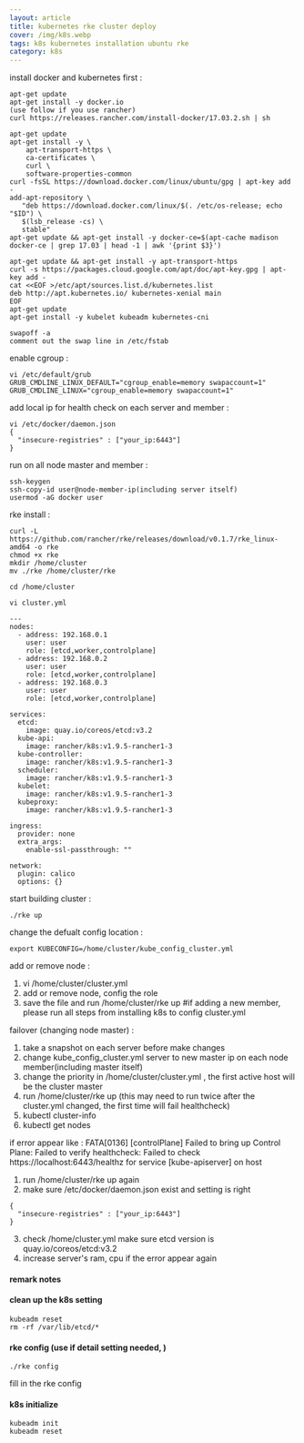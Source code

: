 ```yaml
---
layout: article
title: kubernetes rke cluster deploy
cover: /img/k8s.webp
tags: k8s kubernetes installation ubuntu rke
category: k8s
---
```


install docker and kubernetes first :

```
apt-get update
apt-get install -y docker.io
(use follow if you use rancher)
curl https://releases.rancher.com/install-docker/17.03.2.sh | sh

apt-get update
apt-get install -y \
    apt-transport-https \
    ca-certificates \
    curl \
    software-properties-common
curl -fsSL https://download.docker.com/linux/ubuntu/gpg | apt-key add -
add-apt-repository \
   "deb https://download.docker.com/linux/$(. /etc/os-release; echo "$ID") \
   $(lsb_release -cs) \
   stable"
apt-get update && apt-get install -y docker-ce=$(apt-cache madison docker-ce | grep 17.03 | head -1 | awk '{print $3}')

apt-get update && apt-get install -y apt-transport-https
curl -s https://packages.cloud.google.com/apt/doc/apt-key.gpg | apt-key add -
cat <<EOF >/etc/apt/sources.list.d/kubernetes.list
deb http://apt.kubernetes.io/ kubernetes-xenial main
EOF
apt-get update
apt-get install -y kubelet kubeadm kubernetes-cni
```

```
swapoff -a
comment out the swap line in /etc/fstab
```


enable cgroup :

```
vi /etc/default/grub
GRUB_CMDLINE_LINUX_DEFAULT="cgroup_enable=memory swapaccount=1"
GRUB_CMDLINE_LINUX="cgroup_enable=memory swapaccount=1"
```

add local ip for health check on each server and member :

```
vi /etc/docker/daemon.json
{
  "insecure-registries" : ["your_ip:6443"]
}
```


run on all node master and member :
```
ssh-keygen
ssh-copy-id user@node-member-ip(including server itself)
usermod -aG docker user
```

rke install :

```
curl -L https://github.com/rancher/rke/releases/download/v0.1.7/rke_linux-amd64 -o rke
chmod +x rke
mkdir /home/cluster
mv ./rke /home/cluster/rke

cd /home/cluster

vi cluster.yml

---
nodes:
  - address: 192.168.0.1
    user: user
    role: [etcd,worker,controlplane]
  - address: 192.168.0.2
    user: user
    role: [etcd,worker,controlplane]
  - address: 192.168.0.3
    user: user
    role: [etcd,worker,controlplane]

services:
  etcd:
    image: quay.io/coreos/etcd:v3.2
  kube-api:
    image: rancher/k8s:v1.9.5-rancher1-3
  kube-controller:
    image: rancher/k8s:v1.9.5-rancher1-3
  scheduler:
    image: rancher/k8s:v1.9.5-rancher1-3
  kubelet:
    image: rancher/k8s:v1.9.5-rancher1-3
  kubeproxy:
    image: rancher/k8s:v1.9.5-rancher1-3

ingress:
  provider: none
  extra_args:
    enable-ssl-passthrough: ""

network:
  plugin: calico
  options: {}
```


start building cluster :
```
./rke up
```

change the defualt config location :
```
export KUBECONFIG=/home/cluster/kube_config_cluster.yml
```

add or remove node :

1. vi /home/cluster/cluster.yml
2. add or remove node, config the role
3. save the file and run /home/cluster/rke up
#if adding a new member, please run all steps from installing k8s to config cluster.yml

failover (changing node master) :

1. take a snapshot on each server before make changes
2. change kube_config_cluster.yml server to new master ip on each node member(including master itself)
3. change the priority in /home/cluster/cluster.yml , the first active host will be the cluster master
3. run /home/cluster/rke up (this may need to run twice after the cluster.yml changed, the first time will fail healthcheck)
4. kubectl cluster-info
5. kubectl get nodes

if error appear like :
FATA[0136] [controlPlane] Failed to bring up Control Plane: Failed to verify healthcheck: Failed to check https://localhost:6443/healthz for service [kube-apiserver] on host

1. run /home/cluster/rke up again
2. make sure /etc/docker/daemon.json exist and setting is right
```
{
  "insecure-registries" : ["your_ip:6443"]
}
```
3. check /home/cluster.yml make sure etcd version is quay.io/coreos/etcd:v3.2
4. increase server's ram, cpu if the error appear again



#### remark notes

#### clean up the k8s setting
```
kubeadm reset
rm -rf /var/lib/etcd/*
```

#### rke config (use if detail setting needed, )
```
./rke config
```

fill in the rke config

#### k8s initialize
```
kubeadm init
kubeadm reset
```
